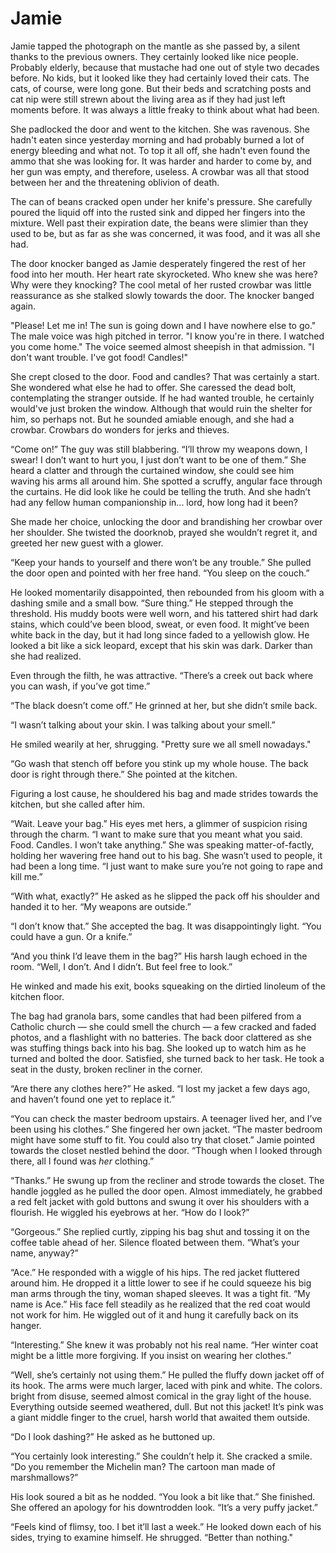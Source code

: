 # Jamie

Jamie tapped the photograph on the mantle as she passed by, a silent thanks to the previous owners. They certainly looked like nice people. Probably elderly, because that mustache had one out of style two decades before. No kids, but it looked like they had certainly loved their cats. The cats, of course, were long gone. But their beds and scratching posts and cat nip were still strewn about the living area as if they had just left moments before. It was always a little freaky to think about what had been.

She padlocked the door and went to the kitchen. She was ravenous. She hadn't eaten since yesterday morning and had probably burned a lot of energy bleeding and what not. To top it all off, she hadn't even found the ammo that she was looking for. It was harder and harder to come by, and her gun was empty, and therefore, useless. A crowbar was all that stood between her and the threatening oblivion of death.  

The can of beans cracked open under her knife's pressure. She carefully poured the liquid off into the rusted sink and dipped her fingers into the mixture. Well past their expiration date, the beans were slimier than they used to be, but as far as she was concerned, it was food, and it was all she had. 

The door knocker banged as Jamie desperately fingered the rest of her food into her mouth. Her heart rate skyrocketed. Who knew she was here? Why were they knocking? The cool metal of her rusted crowbar was little reassurance as she stalked slowly towards the door. The knocker banged again.

"Please! Let me in! The sun is going down and I have nowhere else to go." The male voice was high pitched in terror. "I know you're in there. I watched you come home." The voice seemed almost sheepish in that admission. "I don't want trouble. I've got food! Candles!" 

She crept closed to the door. Food and candles? That was certainly a start. She wondered what else he had to offer. She caressed the dead bolt, contemplating the stranger outside. If he had wanted trouble, he certainly would've just broken the window. Although that would ruin the shelter for him, so perhaps not. But he sounded amiable enough, and she had a crowbar. Crowbars do wonders for jerks and thieves. 

“Come on!” The guy was still blabbering. “I’ll throw my weapons down, I swear! I don’t want to hurt you, I just don’t want to be one of them.” She heard a clatter and through the curtained window, she could see him waving his arms all around him. She spotted a scruffy, angular face through the curtains. He did look like he could be telling the truth. And she hadn’t had any fellow human companionship in... lord, how long had it been? 



She made her choice, unlocking the door and brandishing her crowbar over her shoulder. She twisted the doorknob, prayed she wouldn’t regret it, and greeted her new guest with a glower.

“Keep your hands to yourself and there won’t be any trouble.” She pulled the door open and pointed with her free hand. “You sleep on the couch.”

He looked momentarily disappointed, then rebounded from his gloom with a dashing smile and a small bow. “Sure thing.” He stepped through the threshold. His muddy boots were well worn, and his tattered shirt had dark stains, which could’ve been blood, sweat, or even food. It might’ve been white back in the day, but it had long since faded to a yellowish glow. He looked a bit like a sick leopard, except that his skin was dark. Darker than she had realized. 

Even through the filth, he was attractive. “There’s a creek out back where you can wash, if you’ve got time.”

“The black doesn’t come off.” He grinned at her, but she didn’t smile back.

“I wasn’t talking about your skin. I was talking about your smell.”

He smiled wearily at her, shrugging. "Pretty sure we all smell nowadays."

“Go wash that stench off before you stink up my whole house. The back door is right through there.” She pointed at the kitchen. 

Figuring a lost cause, he shouldered his bag and made strides towards the kitchen, but she called after him.

“Wait. Leave your bag.” His eyes met hers, a glimmer of suspicion rising through the charm. “I want to make sure that you meant what you said. Food. Candles. I won’t take anything.” She was speaking matter-of-factly, holding her wavering free hand out to his bag. She wasn’t used to people, it had been a long time. “I just want to make sure you’re not going to rape and kill me.”

“With what, exactly?” He asked as he slipped the pack off his shoulder and handed it to her. “My weapons are outside.”

“I don’t know that.” She accepted the bag. It was disappointingly light. “You could have a gun. Or a knife.”

“And you think I’d leave them in the bag?” His harsh laugh echoed in the room. “Well, I don’t. And I didn’t. But feel free to look.” 

He winked and made his exit, books squeaking on the dirtied linoleum of the kitchen floor. 

The bag had granola bars, some candles that had been pilfered from a Catholic church — she could smell the church — a few cracked and faded photos, and a flashlight with no batteries. The back door clattered as she was stuffing things back into his bag. She looked up to watch him as he turned and bolted the door. Satisfied, she turned back to her task. He took a seat in the dusty, broken recliner in the corner. 

“Are there any clothes here?” He asked. “I lost my jacket a few days ago, and haven’t found one yet to replace it.”

“You can check the master bedroom upstairs. A teenager lived her, and I’ve been using his clothes.” She fingered her own jacket. “The master bedroom might have some stuff to fit. You could also try that closet.” Jamie pointed towards the closet nestled behind the door. “Though when I looked through there, all I found was *her* clothing.” 

“Thanks.” He swung up from the recliner and strode towards the closet. The handle joggled as he pulled the door open. Almost immediately, he grabbed a red felt jacket with gold buttons and swung it over his shoulders with a flourish. He wiggled his eyebrows at her. “How do I look?”

“Gorgeous.” She replied curtly, zipping his bag shut and tossing it on the coffee table ahead of her. Silence floated between them. “What’s your name, anyway?”

“Ace.” He responded with a wiggle of his hips. The red jacket fluttered around him. He dropped it a little lower to see if he could squeeze his big man arms through the tiny, woman shaped sleeves. It was a tight fit. “My name is Ace.” His face fell steadily as he realized that the red coat would not work for him. He wiggled out of it and hung it carefully back on its hanger. 

“Interesting.” She knew it was probably not his real name. “Her winter coat might be a little more forgiving. If you insist on wearing her clothes.”

“Well, she’s certainly not using them.” He pulled the fluffy down jacket off of its hook. The arms were much larger, laced with pink and white. The colors. bright from disuse, seemed almost comical in the gray light of the house. Everything outside seemed weathered, dull. But not this jacket! It’s pink was a giant middle finger to the cruel, harsh world that awaited them outside.

“Do I look dashing?” He asked as he buttoned up. 

“You certainly look interesting.” She couldn’t help it. She cracked a smile. “Do you remember the Michelin man? The cartoon man made of marshmallows?”

His look soured a bit as he nodded. “You look a bit like that.” She finished. She offered an apology for his downtrodden look. “It’s a very puffy jacket.”

“Feels kind of flimsy, too. I bet it’ll last a week.” He looked down each of his sides, trying to examine himself. He shrugged. “Better than nothing."